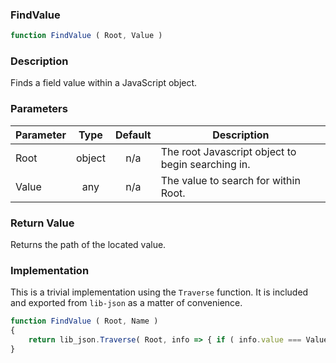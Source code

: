 <!-- api/FindValue.md -->

### FindValue

```js
function FindValue ( Root, Value )
```

### Description

Finds a field value within a JavaScript object.


### Parameters

| Parameter	| Type     	| Default 	| Description	|
|-----------|:--------:	|:-------:	|-------------	|
| Root		| object   	| n/a     	| The root Javascript object to begin searching in. |
| Value		| any	 	| n/a     	| The value to search for within Root. |


### Return Value

Returns the path of the located value.


### Implementation

This is a trivial implementation using the `Traverse` function.
It is included and exported from `lib-json` as a matter of convenience.

```js
function FindValue ( Root, Name )
{
	return lib_json.Traverse( Root, info => { if ( info.value === Value ) { return info.path; } } );
}
```
